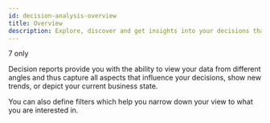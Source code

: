 ```yaml
---
id: decision-analysis-overview
title: Overview
description: Explore, discover and get insights into your decisions that otherwise would be hidden.
---
```


<span class="badge badge--platform"> 7 only</span>

Decision reports provide you with the ability to view your data from different angles and thus capture all aspects that influence your decisions, show new trends, or depict your current business state.

You can also define filters which help you narrow down your view to what you are interested in.
